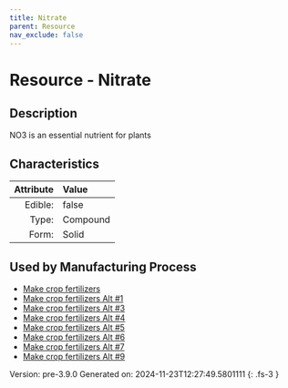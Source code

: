 ```yaml
---
title: Nitrate
parent: Resource
nav_exclude: false
---
```

# Resource - Nitrate

## Description
 NO3 is an essential nutrient for plants

## Characteristics

| Attribute      | Value |
|--------:|:------|
|Edible:|false|
|Type:|Compound|
|Form:|Solid|
 

## Used by Manufacturing Process

- [Make crop fertilizers](../process/make-crop-fertilizers.html)
- [Make crop fertilizers Alt #1](../process/make-crop-fertilizers-alt--1.html)
- [Make crop fertilizers Alt #3](../process/make-crop-fertilizers-alt--3.html)
- [Make crop fertilizers Alt #4](../process/make-crop-fertilizers-alt--4.html)
- [Make crop fertilizers Alt #5](../process/make-crop-fertilizers-alt--5.html)
- [Make crop fertilizers Alt #6](../process/make-crop-fertilizers-alt--6.html)
- [Make crop fertilizers Alt #7](../process/make-crop-fertilizers-alt--7.html)
- [Make crop fertilizers Alt #9](../process/make-crop-fertilizers-alt--9.html)


    

Version: pre-3.9.0 Generated on: 2024-11-23T12:27:49.5801111
{: .fs-3 }
